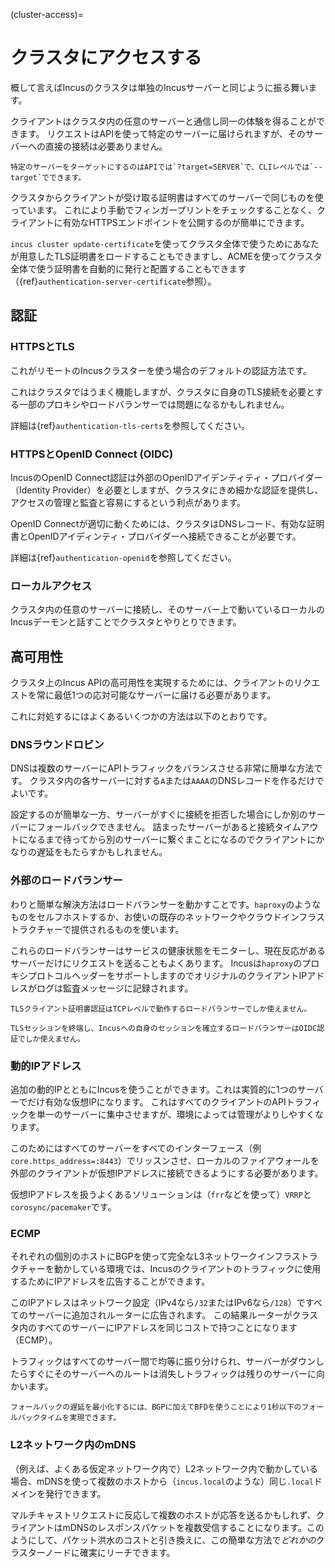 (cluster-access)=
# クラスタにアクセスする
概して言えばIncusのクラスタは単独のIncusサーバーと同じように振る舞います。

クライアントはクラスタ内の任意のサーバーと通信し同一の体験を得ることができます。
リクエストはAPIを使って特定のサーバーに届けられますが、そのサーバーへの直接の接続は必要ありません。

```{note}
特定のサーバーをターゲットにするのはAPIでは`?target=SERVER`で、CLIレベルでは`--target`でできます。
```

クラスタからクライアントが受け取る証明書はすべてのサーバーで同じものを使っています。
これにより手動でフィンガープリントをチェックすることなく、クライアントに有効なHTTPSエンドポイントを公開するのが簡単にできます。

`incus cluster update-certificate`を使ってクラスタ全体で使うためにあなたが用意したTLS証明書をロードすることもできますし、ACMEを使ってクラスタ全体で使う証明書を自動的に発行と配置することもできます（{ref}`authentication-server-certificate`参照）。

## 認証
### HTTPSとTLS
これがリモートのIncusクラスターを使う場合のデフォルトの認証方法です。

これはクラスタではうまく機能しますが、クラスタに自身のTLS接続を必要とする一部のプロキシやロードバランサーでは問題になるかもしれません。

詳細は{ref}`authentication-tls-certs`を参照してください。

### HTTPSとOpenID Connect (OIDC)
IncusのOpenID Connect認証は外部のOpenIDアイデンティティ・プロバイダー（Identity Provider）を必要としますが、クラスタにきめ細かな認証を提供し、アクセスの管理と監査と容易にするという利点があります。

OpenID Connectが適切に動くためには、クラスタはDNSレコード、有効な証明書とOpenIDアイディンティ・プロバイダーへ接続できることが必要です。

詳細は{ref}`authentication-openid`を参照してください。

### ローカルアクセス
クラスタ内の任意のサーバーに接続し、そのサーバー上で動いているローカルのIncusデーモンと話すことでクラスタとやりとりできます。

## 高可用性
クラスタ上のIncus APIの高可用性を実現するためには、クライアントのリクエストを常に最低1つの応対可能なサーバーに届ける必要があります。

これに対処するにはよくあるいくつかの方法は以下のとおりです。

### DNSラウンドロビン
DNSは複数のサーバーにAPIトラフィックをバランスさせる非常に簡単な方法です。
クラスタ内の各サーバーに対する`A`または`AAAA`のDNSレコードを作るだけでよいです。

設定するのが簡単な一方、サーバーがすぐに接続を拒否した場合にしか別のサーバーにフォールバックできません。
詰まったサーバーがあると接続タイムアウトになるまで待ってから別のサーバーに繋ぐまことになるのでクライアントにかなりの遅延をもたらすかもしれません。

### 外部のロードバランサー

わりと簡単な解決方法はロードバランサーを動かすことです。`haproxy`のようなものをセルフホストするか、お使いの既存のネットワークやクラウドインフラストラクチャーで提供されるものを使います。

これらのロードバランサーはサービスの健康状態をモニターし、現在反応があるサーバーだけにリクエストを送ることもよくあります。
Incusは`haproxy`のプロキシプロトコルヘッダーをサポートしますのでオリジナルのクライアントIPアドレスがログは監査メッセージに記録されます。

```{note}
TLSクライアント証明書認証はTCPレベルで動作するロードバランサーでしか使えません。

TLSセッションを終端し、Incusへの自身のセッションを確立するロードバランサーはOIDC認証でしか使えません。
```

### 動的IPアドレス
追加の動的IPとともにIncusを使うことができます。これは実質的に1つのサーバーでだけ有効な仮想IPになります。
これはすべてのクライアントのAPIトラフィックを単一のサーバーに集中させますが、環境によっては管理がよりしやすくなります。

このためにはすべてのサーバーをすべてのインターフェース（例 `core.https_address=:8443`）でリッスンさせ、ローカルのファイアウォールを外部のクライアントが仮想IPアドレスに接続できるようにする必要があります。

仮想IPアドレスを扱うよくあるソリューションは（`frr`などを使って）`VRRP`と`corosync/pacemaker`です。

### ECMP
それぞれの個別のホストにBGPを使って完全なL3ネットワークインフラストラクチャーを動かしている環境では、Incusのクライアントのトラフィックに使用するためにIPアドレスを広告することができます。

このIPアドレスはネットワーク設定（IPv4なら`/32`またはIPv6なら`/128`）ですべてのサーバーに追加されルーターに広告されます。
この結果ルーターがクラスタ内のすべてのサーバーにIPアドレスを同じコストで持つことになります（ECMP）。

トラフィックはすべてのサーバー間で均等に振り分けられ、サーバーがダウンしたらすぐにそのサーバーへのルートは消失しトラフィックは残りのサーバーに向かいます。

```{note}
フォールバックの遅延を最小化するには、BGPに加えてBFDを使うことにより1秒以下のフォールバックタイムを実現できます。
```

### L2ネットワーク内のmDNS
（例えば、よくある仮定ネットワーク内で）L2ネットワーク内で動かしている場合、mDNSを使って複数のホストから（`incus.local`のような）同じ`.local`ドメインを発行できます。

マルチキャストリクエストに反応して複数のホストが応答を送るかもしれず、クライアントはmDNSのレスポンスパケットを複数受信することになります。このようにして、パケット洪水のコストと引き換えに、この簡単な方法で*どれかの*クラスターノードに確実にリーチできます。
